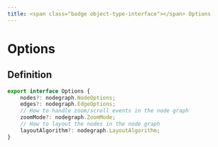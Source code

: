 ```yaml
---
title: <span class="badge object-type-interface"></span> Options
---
```

# <span class="badge object-type-interface"></span> Options

## Definition

```typescript
export interface Options {
	nodes?: nodegraph.NodeOptions;
	edges?: nodegraph.EdgeOptions;
	// How to handle zoom/scroll events in the node graph
	zoomMode?: nodegraph.ZoomMode;
	// How to layout the nodes in the node graph
	layoutAlgorithm?: nodegraph.LayoutAlgorithm;
}

```
